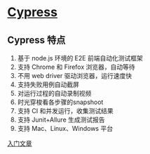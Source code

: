 # [Cypress](https://github.com/cypress-io/cypress)

## Cypress  特点

1. 基于 node.js 环境的 E2E 前端自动化测试框架
2. 支持 Chrome 和 Firefox 浏览器，自动等待
3. 不用 web driver 驱动浏览器，运行速度快
4. 支持失败用例自动截屏
5. 对运行过程的自动录制视频
6. 时光穿梭看各步骤的snapshoot
7. 支持 CI 和并发运行，收集测试结果
8. 支持 Junit+Allure 生成测试报告
9. 支持 Mac、Linux、Windows 平台

[入门文章](https://mp.weixin.qq.com/s/2i_gp0KGrDAgNiOQAJRDqQ)
